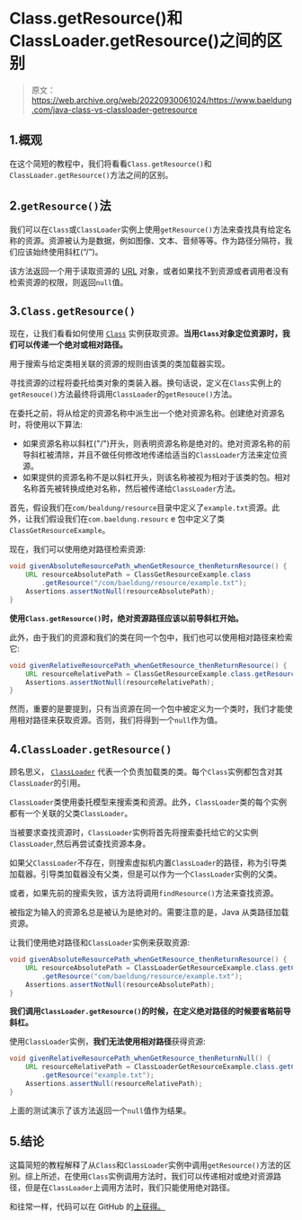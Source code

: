 # Class.getResource()和 ClassLoader.getResource()之间的区别

> 原文：<https://web.archive.org/web/20220930061024/https://www.baeldung.com/java-class-vs-classloader-getresource>

## 1.概观

在这个简短的教程中，我们将看看`Class.getResource()`和`ClassLoader.getResource()`方法之间的区别。

## 2.`getResource()`法

我们可以在`Class`或`ClassLoader`实例上使用`getResource()`方法来查找具有给定名称的资源。资源被认为是数据，例如图像、文本、音频等等。作为路径分隔符，我们应该始终使用斜杠(“/”)。

该方法返回一个用于读取资源的 [URL](/web/20221112192243/https://www.baeldung.com/java-url) 对象，或者如果找不到资源或者调用者没有检索资源的权限，则返回`null`值。

## 3.`Class.getResource()`

现在，让我们看看如何使用 [`Class`](https://web.archive.org/web/20221112192243/https://docs.oracle.com/javase/8/docs/api/java/lang/Class.html) 实例获取资源。**当用`Class`对象定位资源时，我们可以传递一个绝对或相对路径。**

用于搜索与给定类相关联的资源的规则由该类的类加载器实现。

寻找资源的过程将委托给类对象的类装入器。换句话说，定义在`Class`实例上的`getResouce()`方法最终将调用`ClassLoader`的`getResouce()`方法。

在委托之前，将从给定的资源名称中派生出一个绝对资源名称。创建绝对资源名时，将使用以下算法:

*   如果资源名称以斜杠("/")开头，则表明资源名称是绝对的。绝对资源名称的前导斜杠被清除，并且不做任何修改地传递给适当的`ClassLoader`方法来定位资源。
*   如果提供的资源名称不是以斜杠开头，则该名称被视为相对于该类的包。相对名称首先被转换成绝对名称，然后被传递给`ClassLoader`方法。

首先，假设我们在`com/bealdung/resource`目录中定义了`example.txt`资源。此外，让我们假设我们在`com.baeldung.resourc` e 包中定义了类`ClassGetResourceExample`。

现在，我们可以使用绝对路径检索资源:

```java
void givenAbsoluteResourcePath_whenGetResource_thenReturnResource() {
    URL resourceAbsolutePath = ClassGetResourceExample.class
        .getResource("/com/baeldung/resource/example.txt");
    Assertions.assertNotNull(resourceAbsolutePath);
}
```

**使用`Class.getResource()`时，绝对资源路径应该以前导斜杠开始。**

此外，由于我们的资源和我们的类在同一个包中，我们也可以使用相对路径来检索它:

```java
void givenRelativeResourcePath_whenGetResource_thenReturnResource() {
    URL resourceRelativePath = ClassGetResourceExample.class.getResource("example.txt");
    Assertions.assertNotNull(resourceRelativePath);
}
```

然而，重要的是要提到，只有当资源在同一个包中被定义为一个类时，我们才能使用相对路径来获取资源。否则，我们将得到一个`null`作为值。

## 4.`ClassLoader.getResource()`

顾名思义， [`ClassLoader`](/web/20221112192243/https://www.baeldung.com/java-classloaders) 代表一个负责加载类的类。每个`Class`实例都包含对其`ClassLoader`的引用。

`ClassLoader`类使用委托模型来搜索类和资源。此外，`ClassLoader`类的每个实例都有一个关联的父类`ClassLoader`。

当被要求查找资源时，`ClassLoader`实例将首先将搜索委托给它的父实例`ClassLoader`,然后再尝试查找资源本身。

如果父`ClassLoader`不存在，则搜索虚拟机内置`ClassLoader`的路径，称为引导类加载器。引导类加载器没有父类，但是可以作为一个`ClassLoader`实例的父类。

或者，如果先前的搜索失败，该方法将调用`findResource()`方法来查找资源。

被指定为输入的资源名总是被认为是绝对的。需要注意的是，Java 从类路径加载资源。

让我们使用绝对路径和`ClassLoader`实例来获取资源:

```java
void givenAbsoluteResourcePath_whenGetResource_thenReturnResource() {
    URL resourceAbsolutePath = ClassLoaderGetResourceExample.class.getClassLoader()
        .getResource("com/baeldung/resource/example.txt");
    Assertions.assertNotNull(resourceAbsolutePath);
}
```

**我们调用`ClassLoader.getResource()`的时候，在定义绝对路径的时候要省略前导斜杠。**

使用`ClassLoader`实例，**我们无法使用相对路径**获得资源:

```java
void givenRelativeResourcePath_whenGetResource_thenReturnNull() {
    URL resourceRelativePath = ClassLoaderGetResourceExample.class.getClassLoader()
        .getResource("example.txt");
    Assertions.assertNull(resourceRelativePath);
}
```

上面的测试演示了该方法返回一个`null`值作为结果。

## 5.结论

这篇简短的教程解释了从`Class`和`ClassLoader`实例中调用`getResource()`方法的区别。综上所述，在使用`Class`实例调用方法时，我们可以传递相对或绝对资源路径，但是在`ClassLoader`上调用方法时，我们只能使用绝对路径。

和往常一样，代码可以在 GitHub 的[上获得。](https://web.archive.org/web/20221112192243/https://github.com/eugenp/tutorials/tree/master/core-java-modules/core-java-jvm-2)